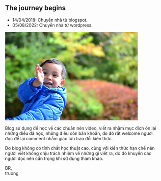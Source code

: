 ## The journey begins

- 14/04/2018: Chuyển nhà từ blogspot.
- 05/08/2022: Chuyển nhà từ wordpress.

![khoai](/assets/2018/04/dsc_50451.jpg)

Blog sử dụng để học về các chuẩn nén video, viết ra nhằm mục đích ôn lại những điều đã học, những điều còn băn khoăn, do đó rất welcome người đọc để lại comment nhằm giao lưu trao đổi kiến thức.

Do blog không có tính chất học thuật cao, cùng với kiến thức hạn chế nên người viết không chịu trách nhiệm về những gì viết ra, do đó khuyến cáo người đọc nên cẩn trọng khi sử dụng tham khảo.

BR,\
truong